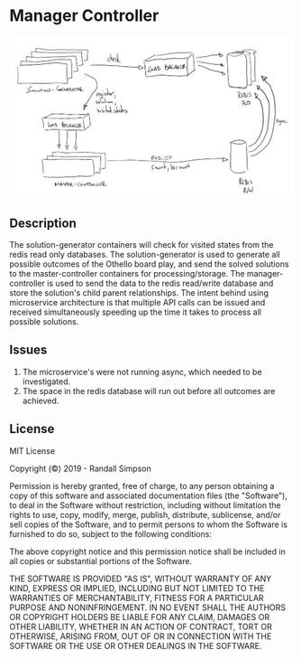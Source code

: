 # Manager Controller

![Context Diagram](https://github.com/randysimpson/othello/raw/redis/context.PNG "Context Diagram")

## Description

The solution-generator containers will check for visited states from the redis read only databases.  The solution-generator is used to generate all possible outcomes of the Othello board play, and send the solved solutions to the master-controller containers for processing/storage.  The manager-controller is used to send the data to the redis read/write database and store the solution's child parent relationships.  The intent behind using microservice architecture is that multiple API calls can be issued and received simultaneously speeding up the time it takes to process all possible solutions.

## Issues

1. The microservice's were not running async, which needed to be investigated.
2. The space in the redis database will run out before all outcomes are achieved.

## License

MIT License

Copyright (©) 2019 - Randall Simpson

Permission is hereby granted, free of charge, to any person obtaining a copy
of this software and associated documentation files (the "Software"), to deal
in the Software without restriction, including without limitation the rights
to use, copy, modify, merge, publish, distribute, sublicense, and/or sell
copies of the Software, and to permit persons to whom the Software is
furnished to do so, subject to the following conditions:

The above copyright notice and this permission notice shall be included in all
copies or substantial portions of the Software.

THE SOFTWARE IS PROVIDED "AS IS", WITHOUT WARRANTY OF ANY KIND, EXPRESS OR
IMPLIED, INCLUDING BUT NOT LIMITED TO THE WARRANTIES OF MERCHANTABILITY,
FITNESS FOR A PARTICULAR PURPOSE AND NONINFRINGEMENT. IN NO EVENT SHALL THE
AUTHORS OR COPYRIGHT HOLDERS BE LIABLE FOR ANY CLAIM, DAMAGES OR OTHER
LIABILITY, WHETHER IN AN ACTION OF CONTRACT, TORT OR OTHERWISE, ARISING FROM,
OUT OF OR IN CONNECTION WITH THE SOFTWARE OR THE USE OR OTHER DEALINGS IN THE
SOFTWARE.
